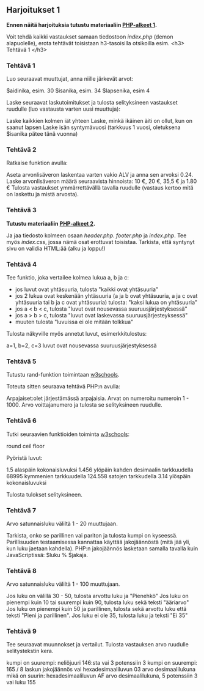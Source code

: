 ## Harjoitukset 1

**Ennen näitä harjoituksia tutustu materiaaliin [PHP-alkeet 1](./php-alkeet1.html).**

Voit tehdä kaikki vastaukset samaan tiedostoon *index.php* (demon alapuolelle), erota tehtävät toisistaan h3-tasoisilla otsikoilla esim. \<h3> Tehtävä 1 \</h3>

### Tehtävä 1

Luo seuraavat muuttujat, anna niille järkevät arvot:

$aidinika, esim. 30
$isanika, esim. 34
$lapsenika, esim 4

Laske seuraavat laskutoimitukset ja tulosta selityksineen vastaukset ruudulle (luo vastausta varten uusi muuttuja):

Laske kaikkien kolmen iät yhteen
Laske, minkä ikäinen äiti on ollut, kun on saanut lapsen
Laske isän syntymävuosi (tarkkuus 1 vuosi, oletuksena $isanika pätee tänä vuonna)

### Tehtävä 2

Ratkaise funktion avulla:

Aseta arvonlisäveron laskentaa varten vakio ALV ja anna sen arvoksi 0.24.
Laske arvonlisäveron määrä seuraavista hinnoista: 10 €, 20 €, 35,5 € ja 1.80 €
Tulosta vastaukset ymmärrettävällä tavalla ruudulle (vastaus kertoo mitä on laskettu ja mistä arvosta).

### Tehtävä 3

**Tutustu materiaaliin [PHP-alkeet 2](./php-alkeet2.html).**

Ja jaa tiedosto kolmeen osaan *header.php*. *footer.php* ja *index.php*. Tee myös *index.css*, jossa nämä osat erottuvat toisistaa. Tarkista, että syntynyt sivu on validia HTML:ää (alku ja loppu!)

### Tehtävä 4

Tee funktio, joka vertailee kolmea lukua a, b ja c:

- jos luvut ovat yhtäsuuria, tulosta "kaikki ovat yhtäsuuria"
- jos 2 lukua ovat keskenään yhtäsuuria (a ja b ovat yhtäsuuria, a ja c ovat yhtäsuuria tai b ja c ovat yhtäsuuria) tulosta: "kaksi lukua on yhtäsuuria"
- jos a < b < c, tulosta "luvut ovat nousevassa suuruusjärjestyksessä"
- jos a > b > c, tulosta "luvut ovat laskevassa suuruusjärjesteyksessä"
- muuten tulosta "luvuissa ei ole mitään tolkkua"

Tulosta näkyville myös annetut luvut, esimerkkitulostus:

a=1, b=2, c=3
luvut ovat nousevassa suuruusjärjestyksessä

### Tehtävä 5

Tutustu rand-funktion toimintaan [w3schools](https://www.w3schools.com/php/php_math.asp).

Toteuta sitten seuraava tehtävä PHP:n avulla:

Arpajaiset:olet järjestämässä arpajaisia. Arvat on numeroitu numeroin 1 - 1000. Arvo voittajanumero ja tulosta se selityksineen ruudulle.

### Tehtävä 6

Tutki seuraavien funktioiden toiminta [w3schools](https://www.w3schools.com/php/php_math.asp):

round
ceil
floor

Pyöristä luvut:

1.5 alaspäin kokonaisluvuksi
1.456 ylöpäin kahden desimaalin tarkkuudella
68995 kymmenien tarkkuudella
124.558 satojen tarkkudella
3.14 ylöspäin kokonaisluvuksi

Tulosta tulokset selityksineen.

### Tehtävä 7

Arvo satunnaisluku väliltä 1 - 20 muuttujaan.

Tarkista, onko se parillinen vai pariton ja tulosta kumpi on kyseessä. Parillisuuden testaamisessa kannattaa käyttää jakojäännöstä (mitä jää yli, kun luku jaetaan kahdella). PHP:n jakojäännös lasketaan samalla tavalla kuin JavaScriptissä: $luku % $jakaja.

### Tehtävä 8

Arvo satunnaisluku väliltä 1 - 100 muuttujaan.

Jos luku on välillä 30 - 50, tulosta arvottu luku ja "Pienehkö"
Jos luku on pienempi kuin 10 tai suurempi kuin 90, tulosta luku sekä teksti "ääriarvo"
Jos luku on pienempi kuin 50 ja parillinen, tulosta sekä arvottu luku että teksti "Pieni ja parillinen".
Jos luku ei ole 35, tulosta luku ja teksti "Ei 35"

### Tehtävä 9

Tee seuraavat muunnokset ja vertailut. Tulosta vastauksen arvo ruudulle selitystekstin kera.

kumpi on suurempi: neliöjuuri 146:sta vai 3 potenssiin 3
kumpi on suurempi: 165 / 8 laskun jakojäännös vai hexadesimaaliluvun 03 arvo desimaalilukuna
mikä on suurin: hexadesimaaliluvun AF arvo desimaalilukuna, 5 potenssiin 3 vai luku 155